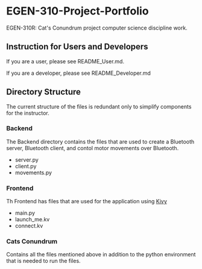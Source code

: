 # EGEN-310-Project-Portfolio
EGEN-310R: Cat's Conundrum project computer science discipline work.
## Instruction for Users and Developers

If you are a user, please see README_User.md.


If you are a developer, please see README_Developer.md

## Directory Structure
The current structure of the files is redundant only to simplify components for the instructor.

### Backend
The Backend directory contains the files that are used to create a Bluetooth server, Bluetooth client, and contol motor movements over Bluetooth.
* server.py
* client.py
* movements.py
### Frontend
Th Frontend has files that are used for the application using [Kivy](kivy)
* main.py
* launch_me.kv
* connect.kv
### Cats Conundrum

Contains all the files mentioned above in addition to the python environment that is needed to run the files.
